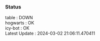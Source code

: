 ### Status


table : DOWN  
hogwarts : OK  
icy-bot : OK  
Latest Update : 2024-03-02 21:06:11.470411
